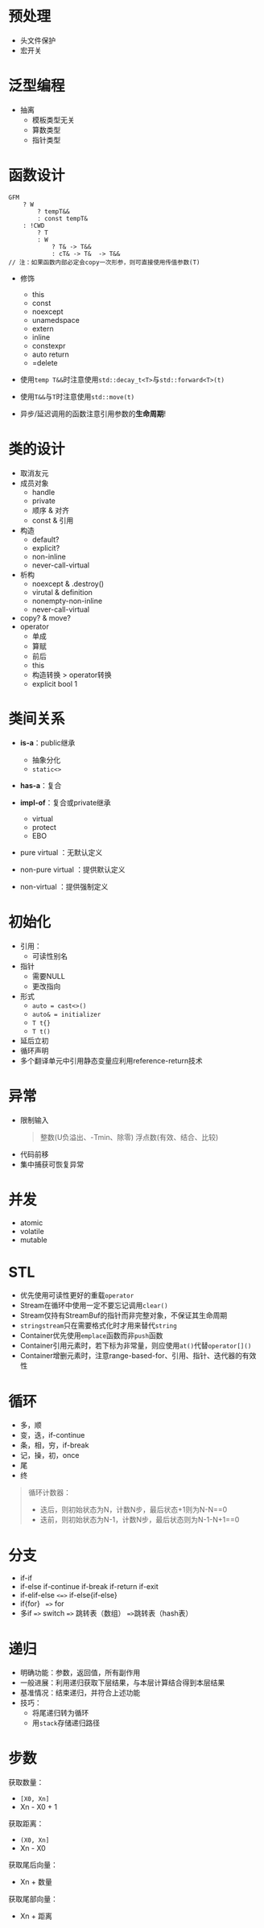 <!-- entry begin: cpp  预处理 -->
# 预处理
* 头文件保护
* 宏开关
<!-- entry end -->

<!-- entry begin: cpp  泛型 -->
# 泛型编程
* 抽离
    * 模板类型无关
    * 算数类型
    * 指针类型
<!-- entry end -->

<!-- entry begin: cpp  函数 -->
# 函数设计
```
GFM
    ? W
        ? tempT&&
        : const tempT&
    : !CWD
        ? T
        : W
            ? T& -> T&&
            : cT& -> T&  -> T&&
// 注：如果函数内部必定会copy一次形参，则可直接使用传值参数(T)
```
* 修饰
    * this
    * const
    * noexcept
    * unamedspace
    * extern
    * inline
    * constexpr
    * auto return
    * =delete

* 使用`temp T&&`时注意使用`std::decay_t<T>`与`std::forward<T>(t)`
* 使用`T&&`与`T`时注意使用`std::move(t)`
* 异步/延迟调用的函数注意引用参数的**生命周期**!
<!-- entry end -->

<!-- entry begin: cpp  类设计 -->
# 类的设计
* 取消友元
* 成员对象
    * handle
    * private
    * 顺序 & 对齐
    * const & 引用
* 构造
    * default?
    * explicit?
    * non-inline
    * never-call-virtual
* 析构
    * noexcept & .destroy()
    * virutal & definition
    * nonempty-non-inline
    * never-call-virtual
* copy? & move?
* operator
    * 单成
    * 算赋
    * 前后
    * this
    * 构造转换 > operator转换
    * explicit bool 1
<!-- entry end -->

<!-- entry begin: cpp 类间关系 -->
# 类间关系
* **is-a**：public继承
    * 抽象分化
    * `static<>`
* **has-a**：复合
* **impl-of**：复合或private继承
    * virtual
    * protect
    * EBO

* pure virtual      ：无默认定义
* non-pure virtual  ：提供默认定义
* non-virtual       ：提供强制定义
<!-- entry end -->

<!-- entry begin: cpp  初始化 -->
# 初始化
* 引用：
    * 可读性别名
* 指针
    * 需要NULL
    * 更改指向
* 形式
    * `auto = cast<>()`
    * `auto& = initializer`
    * `T t{}`
    * `T t()`
* 延后立初
* 循环声明
* 多个翻译单元中引用静态变量应利用reference-return技术
<!-- entry end -->

<!-- entry begin: cpp  异常 -->
# 异常
* 限制输入
    > 整数(U负溢出、-Tmin、除零)
    > 浮点数(有效、结合、比较)
* 代码前移
* 集中捕获可恢复异常
<!-- entry end -->

<!-- entry begin: cpp  并发 -->
# 并发
* atomic
* volatile
* mutable
<!-- entry end -->

<!-- entry begin: cpp  STL -->
# STL
* 优先使用可读性更好的重载`operator`
* Stream在循环中使用一定不要忘记调用`clear()`
* Stream仅持有StreamBuf的指针而非完整对象，不保证其生命周期
* `stringstream`只在需要格式化时才用来替代`string`
* Container优先使用`emplace`函数而非`push`函数
* Container引用元素时，若下标为非常量，则应使用`at()`代替`operator[]()`
* Container增删元素时，注意range-based-for、引用、指针、迭代器的有效性
<!-- entry end -->

<!-- entry begin: logic  循环 -->
# 循环
* 多，顺
* 变，迭，if-continue
* 条，相，穷，if-break
* 记，操，初，once
* 尾
* 终
> 循环计数器：
> * 迭后，则初始状态为N，计数N步，最后状态+1则为N-N==0
> * 迭前，则初始状态为N-1，计数N步，最后状态则为N-1-N+1==0
<!-- entry end -->

<!-- entry begin: logic  分支 条件 -->
# 分支
* if-if
* if-else if-continue if-break if-return if-exit
* if-elif-else  `<=>` if-else{if-else}
* if{for}       ` =>` for
* 多if `=>` switch `=>` 跳转表（数组） `=>`跳转表（hash表）
<!-- entry end -->

<!-- entry begin: logic  递归 -->
# 递归
* 明确功能：参数，返回值，所有副作用
* 一般进展：利用递归获取下层结果，与本层计算结合得到本层结果
* 基准情况：结束递归，并符合上述功能
* 技巧：
    * 将尾递归转为循环
    * 用`stack`存储递归路径
<!-- entry end -->

# 步数
获取数量：
* `[X0, Xn]`
* Xn - X0 + 1

获取距离：
* `(X0, Xn]`
* Xn - X0

获取尾后向量：
* Xn + 数量

获取尾部向量：
* Xn + 距离
